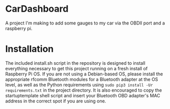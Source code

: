 # CarDashboard
A project I'm making to add some gauges to my car via the OBDII port and a raspberry pi.

# Installation
The included install.sh script in the repository is designed to install everything necessary to get this project running on a fresh install of Raspberry Pi OS.
If you are not using a Debian-based OS, please install the appropriate rfcomm Bluetooth modules for a Bluetooth adapter at the OS level, as well as
the Python requirements using `sudo pip3 install -Ur requirements.txt` in the project directory. It is also encouraged to copy the startuptemplate shell script
and insert your Bluetooth OBD adapter's MAC address in the correct spot if you are using one.
